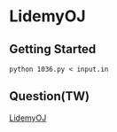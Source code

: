 # LidemyOJ

## Getting Started

```
python 1036.py < input.in
```

## Question(TW)

[LidemyOJ](https://oj.lidemy.com/)
